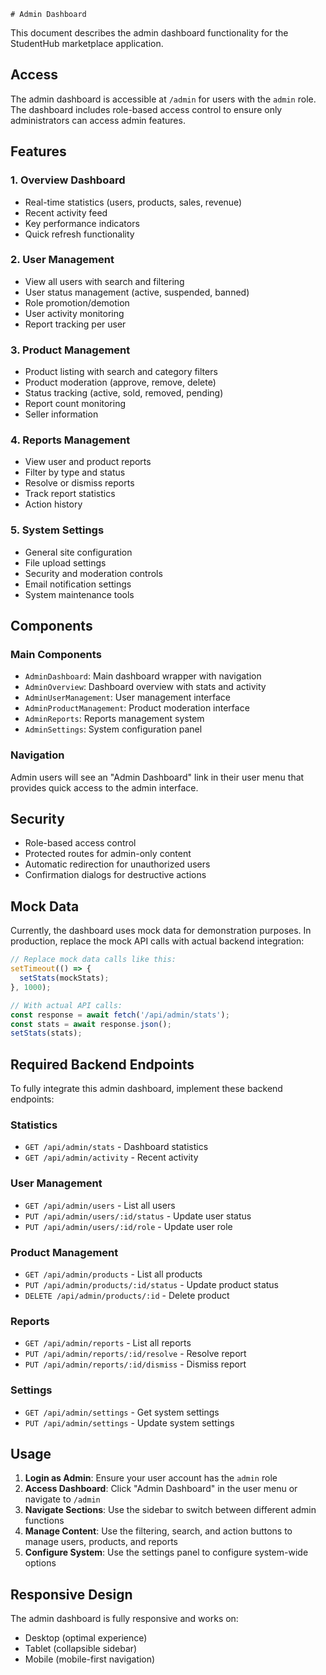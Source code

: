     # Admin Dashboard

This document describes the admin dashboard functionality for the StudentHub marketplace application.

## Access

The admin dashboard is accessible at `/admin` for users with the `admin` role. The dashboard includes role-based access control to ensure only administrators can access admin features.

## Features

### 1. Overview Dashboard
- Real-time statistics (users, products, sales, revenue)
- Recent activity feed
- Key performance indicators
- Quick refresh functionality

### 2. User Management
- View all users with search and filtering
- User status management (active, suspended, banned)
- Role promotion/demotion
- User activity monitoring
- Report tracking per user

### 3. Product Management
- Product listing with search and category filters
- Product moderation (approve, remove, delete)
- Status tracking (active, sold, removed, pending)
- Report count monitoring
- Seller information

### 4. Reports Management
- View user and product reports
- Filter by type and status
- Resolve or dismiss reports
- Track report statistics
- Action history

### 5. System Settings
- General site configuration
- File upload settings
- Security and moderation controls
- Email notification settings
- System maintenance tools

## Components

### Main Components
- `AdminDashboard`: Main dashboard wrapper with navigation
- `AdminOverview`: Dashboard overview with stats and activity
- `AdminUserManagement`: User management interface
- `AdminProductManagement`: Product moderation interface
- `AdminReports`: Reports management system
- `AdminSettings`: System configuration panel

### Navigation
Admin users will see an "Admin Dashboard" link in their user menu that provides quick access to the admin interface.

## Security

- Role-based access control
- Protected routes for admin-only content
- Automatic redirection for unauthorized users
- Confirmation dialogs for destructive actions

## Mock Data

Currently, the dashboard uses mock data for demonstration purposes. In production, replace the mock API calls with actual backend integration:

```typescript
// Replace mock data calls like this:
setTimeout(() => {
  setStats(mockStats);
}, 1000);

// With actual API calls:
const response = await fetch('/api/admin/stats');
const stats = await response.json();
setStats(stats);
```

## Required Backend Endpoints

To fully integrate this admin dashboard, implement these backend endpoints:

### Statistics
- `GET /api/admin/stats` - Dashboard statistics
- `GET /api/admin/activity` - Recent activity

### User Management
- `GET /api/admin/users` - List all users
- `PUT /api/admin/users/:id/status` - Update user status
- `PUT /api/admin/users/:id/role` - Update user role

### Product Management
- `GET /api/admin/products` - List all products
- `PUT /api/admin/products/:id/status` - Update product status
- `DELETE /api/admin/products/:id` - Delete product

### Reports
- `GET /api/admin/reports` - List all reports
- `PUT /api/admin/reports/:id/resolve` - Resolve report
- `PUT /api/admin/reports/:id/dismiss` - Dismiss report

### Settings
- `GET /api/admin/settings` - Get system settings
- `PUT /api/admin/settings` - Update system settings

## Usage

1. **Login as Admin**: Ensure your user account has the `admin` role
2. **Access Dashboard**: Click "Admin Dashboard" in the user menu or navigate to `/admin`
3. **Navigate Sections**: Use the sidebar to switch between different admin functions
4. **Manage Content**: Use the filtering, search, and action buttons to manage users, products, and reports
5. **Configure System**: Use the settings panel to configure system-wide options

## Responsive Design

The admin dashboard is fully responsive and works on:
- Desktop (optimal experience)
- Tablet (collapsible sidebar)
- Mobile (mobile-first navigation) 